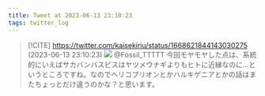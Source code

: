 ```yaml
---
title: Tweet at 2023-06-13 23:10:23
tags: twitter_log
---
```


> [!CITE] https://twitter.com/kaisekiriu/status/1668621844143030275 (2023-06-13 23:10:23)
> ![](https://twitter.com/kaisekiriu/status/1668621844143030275)
> @Fossil_TTTTT 今回モヤモヤした点は、系統的にいえばサカバンバスピスはヤツメウナギよりもヒトに近縁なのに…というところですね。なのでヘリコプリオンとかハルキゲニアとかの話はまたちょっとだけ違うのかな？と思います。
